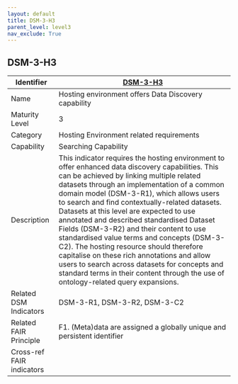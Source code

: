 ```yaml
---
layout: default
title: DSM-3-H3
parent_level: level3
nav_exclude: True
---
```


## DSM-3-H3

| Identifier | [DSM-3-H3](https://github.com/FAIRplus/Data-Maturity/edit/v0.3/docs/_indicators/DSM-3-H3.md) |
| --------- | ----------|
| Name | Hosting environment offers Data Discovery capability |
| Maturity Level | 3 |
| Category | Hosting Environment related requirements |
| Capability | Searching Capability |
| Description | This indicator requires the hosting environment to offer enhanced data discovery capabilities. This can be achieved by linking multiple related datasets through an implementation of a common domain model (DSM-3-R1), which allows users to search and find contextually-related datasets. Datasets at this level are expected to use annotated and described standardised Dataset Fields (DSM-3-R2) and their content to use standardised value terms and concepts (DSM-3-C2). The hosting resource should therefore capitalise on these rich annotations and allow users to search across datasets for concepts and standard terms in their content through the use of ontology-related query expansions. |
| Related DSM Indicators | DSM-3-R1, DSM-3-R2, DSM-3-C2 |
| Related FAIR Principle | F1. (Meta)data are assigned a globally unique and persistent identifier |
| Cross-ref FAIR indicators | |

